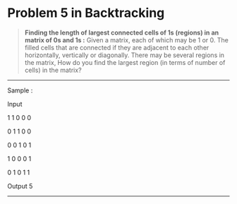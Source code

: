 # Problem 5 in Backtracking

> **Finding the length of largest connected cells of 1s (regions) in an matrix of 0s and 1s :**
Given a matrix, each of which may be 1 or 0. 
The filled cells that are connected if they are adjacent to each other horizontally, 
vertically or diagonally. 
There may be several regions in the matrix, How do you find the largest region (in terms
of number of cells) in the matrix?



___

Sample :

Input 

1 1 0 0 0

0 1 1 0 0

0 0 1 0 1

1 0 0 0 1

0 1 0 1 1


Output 5

___


